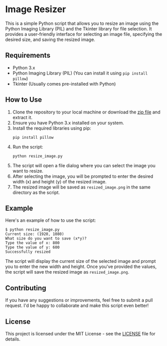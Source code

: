 # Image Resizer

This is a simple Python script that allows you to resize an image using the Python Imaging Library (PIL) and the Tkinter library for file selection. It provides a user-friendly interface for selecting an image file, specifying the desired size, and saving the resized image.

## Requirements

- Python 3.x
- Python Imaging Library (PIL) (You can install it using `pip install pillow`)
- Tkinter (Usually comes pre-installed with Python)

## How to Use

1. Clone the repository to your local machine or download the [zip file](link-to-your-repo) and extract it.
2. Ensure you have Python 3.x installed on your system.
3. Install the required libraries using pip:
   ```
   pip install pillow
   ```
4. Run the script:
   ```
   python resize_image.py
   ```
5. The script will open a file dialog where you can select the image you want to resize.
6. After selecting the image, you will be prompted to enter the desired width (x) and height (y) of the resized image.
7. The resized image will be saved as `resized_image.png` in the same directory as the script.

## Example

Here's an example of how to use the script:

```
$ python resize_image.py
Current size: (1920, 1080)
What size do you want to save (x*y)?
Type the value of x: 800
Type the value of y: 600
Successfully resized
```

The script will display the current size of the selected image and prompt you to enter the new width and height. Once you've provided the values, the script will save the resized image as `resized_image.png`.

## Contributing

If you have any suggestions or improvements, feel free to submit a pull request. I'd be happy to collaborate and make this script even better!

## License

This project is licensed under the MIT License - see the [LICENSE](link-to-your-license-file) file for details.
